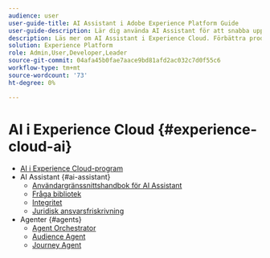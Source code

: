 ```yaml
---
audience: user
user-guide-title: AI Assistant i Adobe Experience Platform Guide
user-guide-description: Lär dig använda AI Assistant för att snabba upp arbetsflödet med Adobe Experience Platform och Real-Time Customer Data Platform.
description: Läs mer om AI Assistant i Experience Cloud. Förbättra produktkunskapen och få driftsinsikter med hjälp av AI i Experience Cloud.
solution: Experience Platform
role: Admin,User,Developer,Leader
source-git-commit: 04afa45b0fae7aace9bd81afd2ac032c7d0f55c6
workflow-type: tm+mt
source-wordcount: '73'
ht-degree: 0%

---
```



# AI i Experience Cloud {#experience-cloud-ai}

- [AI i Experience Cloud-program](home.md)
- AI Assistant {#ai-assistant}
   - [Användargränssnittshandbok för AI Assistant](./ai-assistant/ai-assistant-ui.md)
   - [Fråga bibliotek](./ai-assistant/prompt-library.md)
   - [Integritet](./ai-assistant/privacy.md)
   - [Juridisk ansvarsfriskrivning](./ai-assistant/legal-disclaimer.md)
- Agenter {#agents}
   - [Agent Orchestrator](./agents/agent-orchestrator.md)
   - [Audience Agent](./agents/audience.md)
   - [Journey Agent](./agents/ajo-agent-analyze.md)
